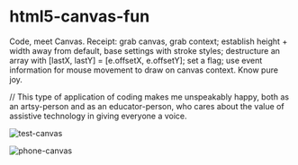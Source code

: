 # html5-canvas-fun
Code, meet Canvas. Receipt:  grab canvas, grab context; establish height + width away from default, base settings with stroke styles; destructure an array with [lastX, lastY] = [e.offsetX, e.offsetY]; set a flag; use event information for mouse movement to draw on canvas context. Know pure joy.

// This type of application of coding makes me unspeakably happy, both as an artsy-person and as an educator-person, who cares about the value of assistive technology in giving everyone a voice.

![test-canvas](https://user-images.githubusercontent.com/44883733/55281409-7937f700-530a-11e9-8f62-cea8b96196a0.png)

![phone-canvas](https://user-images.githubusercontent.com/44883733/55281417-83f28c00-530a-11e9-97d4-3db638e83392.png)


